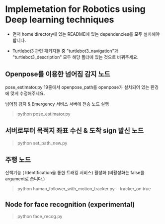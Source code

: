 
# Implemetation for Robotics using Deep learning techniques

- 먼저 home directory에 있는 README에 있는 dependencies를 모두 설치해야합니다.

- Turtlebot3 관련 패키지들 중 "turtlebot3_navigation"과 "turtlebot3_description" 모두 해당 폴더에 있는 것으로 바꿔주세요. 

## Openpose를 이용한 넘어짐 감지 노드
pose_estimator.py 19줄에서 openpose_path를 openpose가 설치되어 있는 환경에 맞게 수정해주세요.

넘어짐 감지 & Emergency 서비스 서버에 전송 노드 실행
>python pose_estimator.py

## 서버로부터 목적지 좌표 수신 & 도착 sign 발신 노드

>python set_path_new.py

## 주행 노드
산책기능 ( Identification을 통한 트래킹 서비스) 활성화 (비활성화는 false를 argument로 줍니다.)

> python human_follower_with_motion_tracker.py --tracker_on true

## Node for face recognition (experimental)

> python face_recog.py



